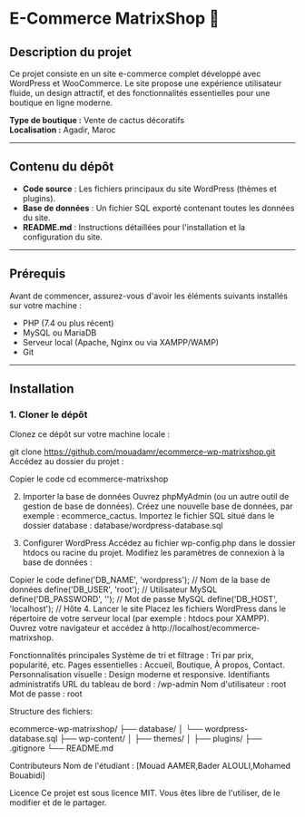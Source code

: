 # E-Commerce MatrixShop 🌵

## Description du projet
Ce projet consiste en un site e-commerce complet développé avec WordPress et WooCommerce. Le site propose une expérience utilisateur fluide, un design attractif, et des fonctionnalités essentielles pour une boutique en ligne moderne.  

**Type de boutique :** Vente de cactus décoratifs  
**Localisation :** Agadir, Maroc  

---

## Contenu du dépôt
- **Code source** : Les fichiers principaux du site WordPress (thèmes et plugins).
- **Base de données** : Un fichier SQL exporté contenant toutes les données du site.
- **README.md** : Instructions détaillées pour l'installation et la configuration du site.

---

## Prérequis
Avant de commencer, assurez-vous d'avoir les éléments suivants installés sur votre machine :
- PHP (7.4 ou plus récent)
- MySQL ou MariaDB
- Serveur local (Apache, Nginx ou via XAMPP/WAMP)
- Git

---

## Installation

### 1. Cloner le dépôt
Clonez ce dépôt sur votre machine locale :

git clone https://github.com/mouadamr/ecommerce-wp-matrixshop.git
Accédez au dossier du projet :

Copier le code
cd ecommerce-matrixshop

2. Importer la base de données
Ouvrez phpMyAdmin (ou un autre outil de gestion de base de données).
Créez une nouvelle base de données, par exemple : ecommerce_cactus.
Importez le fichier SQL situé dans le dossier database :
database/wordpress-database.sql

3. Configurer WordPress
Accédez au fichier wp-config.php dans le dossier htdocs ou racine du projet.
Modifiez les paramètres de connexion à la base de données :

Copier le code
define('DB_NAME', 'wordpress'); // Nom de la base de données
define('DB_USER', 'root'); // Utilisateur MySQL
define('DB_PASSWORD', ''); // Mot de passe MySQL
define('DB_HOST', 'localhost'); // Hôte
4. Lancer le site
Placez les fichiers WordPress dans le répertoire de votre serveur local (par exemple : htdocs pour XAMPP).
Ouvrez votre navigateur et accédez à http://localhost/ecommerce-matrixshop.


Fonctionnalités principales
Système de tri et filtrage : Tri par prix, popularité, etc.
Pages essentielles : Accueil, Boutique, À propos, Contact.
Personnalisation visuelle : Design moderne et responsive.
Identifiants administratifs
URL du tableau de bord : /wp-admin
Nom d'utilisateur : root
Mot de passe : root

Structure des fichiers:

ecommerce-wp-matrixshop/
├── database/
│   └── wordpress-database.sql
├── wp-content/
│   ├── themes/
│   ├── plugins/
├── .gitignore
└── README.md

Contributeurs
Nom de l'étudiant : [Mouad AAMER,Bader ALOULI,Mohamed Bouabidi]

Licence
Ce projet est sous licence MIT. Vous êtes libre de l'utiliser, de le modifier et de le partager.


